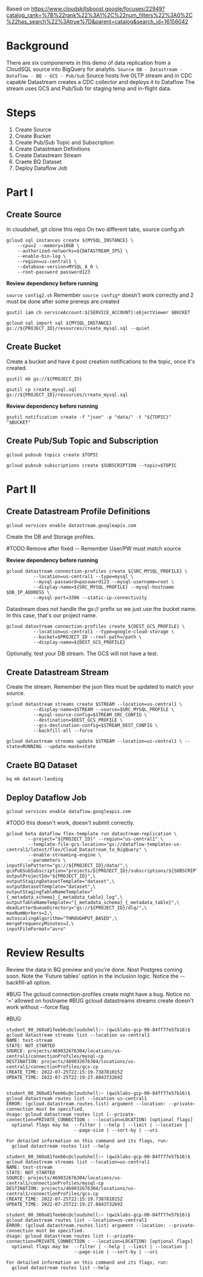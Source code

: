 Based on https://www.cloudskillsboost.google/focuses/22949?catalog_rank=%7B%22rank%22%3A1%2C%22num_filters%22%3A0%2C%22has_search%22%3Atrue%7D&parent=catalog&search_id=16156042 

# Background

There are six componenets in this demo of data replication from a CloudSQL source into BigQuery for analytis.
`Source DB - Datastream - Dataflow - BQ - GCS - Pub/Sub`
Source hosts live OLTP stream and in CDC capable
Datastream creates a CDC collector and deploys it to Dataflow
The stream uses GCS and Pub/Sub for staging temp and in-flight data.

# Steps

1. Create Source
1. Create Bucket
1. Create Pub/Sub Topic and Subscription
1. Create Datastream Definitions
1. Create Datastream Stream
1. Craete BQ Dataset
1. Deploy Dataflow Job

# Part I
## Create Source
In cloudshell, git clone this repo
On two different tabs, source config.sh

```
gcloud sql instances create ${MYSQL_INSTANCE} \
    --cpu=2 --memory=10GB \
    --authorized-networks=${DATASTREAM_IPS} \
    --enable-bin-log \
    --region=us-central1 \
    --database-version=MYSQL_8_0 \
    --root-password password123
```

__Review dependency before running__ 

`source config2.sh` Remember `source config*` doesn't work correctly and 2 must be done after some prereqs are created

`gsutil iam ch serviceAccount:${SERVICE_ACCOUNT}:objectViewer $BUCKET`

`gcloud sql import sql ${MYSQL_INSTANCE} gs://${PROJECT_ID}/resources/create_mysql.sql --quiet`


## Create Bucket
Create a bucket and have it post creation notifications to the topic, once it's created.

`gsutil mb gs://${PROJECT_ID}`

`gsutil cp create_mysql.sql gs://${PROJECT_ID}/resources/create_mysql.sql`

__Review dependency before running__ 

`gsutil notification create -f "json" -p "data/" -t "${TOPIC}" "$BUCKET"`


## Create Pub/Sub Topic and Subscription
`gcloud pubsub topics create $TOPIC`

`gcloud pubsub subscriptions create $SUBSCRIPTION --topic=$TOPIC`

# Part II
## Create Datastream Profile Definitions
`gcloud services enable datastream.googleapis.com`

Create the DB and Storage profiles.

#TODO Remove after fixed -- Remember User/PW must match source


__Review dependency before running__ 

```
gcloud datastream connection-profiles create ${SRC_MYSQL_PROFILE} \
          --location=us-central1 --type=mysql \
          --mysql-password=password123 --mysql-username=root \
          --display-name=${SRC_MYSQL_PROFILE} --mysql-hostname $DB_IP_ADDRESS \
          --mysql-port=3306 --static-ip-connectivity
```

Datastream does not handle the gs:// prefix so we just use the bucket name. In this case, that's our project name.

```
gcloud datastream connection-profiles create ${DEST_GCS_PROFILE} \
          --location=us-central1 --type=google-cloud-storage \
          --bucket=$PROJECT_ID --root-path=/path \
          --display-name=${DEST_GCS_PROFILE}
```

Optionally, test your DB stream. The GCS will not have a test.

## Create Datastream Stream

Create the stream. Remember the json files must be updated to match your source.

```
gcloud datastream streams create $STREAM --location=us-central1 \
          --display-name=$STREAM --source=$SRC_MYSQL_PROFILE \
          --mysql-source-config=$STREAM_SRC_CONFIG \
          --destination=$DEST_GCS_PROFILE \
          --gcs-destination-config=$STREAM_DEST_CONFIG \
          --backfill-all --force
```

`gcloud datastream streams update $STREAM --location=us-central1 \
          --state=RUNNING --update-mask=state`

## Craete BQ Dataset

`bq mk dataset-landing`

## Deploy Dataflow Job

`gcloud services enable dataflow.googleapis.com`

#TODO this doesn't work, doesn't submit correctly.
```
gcloud beta dataflow flex-template run datastream-replication \
        --project="${PROJECT_ID}" --region="us-central1" \
        --template-file-gcs-location="gs://dataflow-templates-us-central1/latest/flex/Cloud_Datastream_to_BigQuery" \
        --enable-streaming-engine \
        --parameters \
inputFilePattern="gs://${PROJECT_ID}/data/",\
gcsPubSubSubscription="projects/${PROJECT_ID}/subscriptions/${SUBSCRIPTION},\
outputProjectId="${PROJECT_ID}",\
outputStagingDatasetTemplate="dataset",\
outputDatasetTemplate="dataset",\
outputStagingTableNameTemplate="{_metadata_schema}_{_metadata_table}_log",\
outputTableNameTemplate="{_metadata_schema}_{_metadata_table}",\
deadLetterQueueDirectory="gs://${PROJECT_ID}/dlq/",\
maxNumWorkers=2,\
autoscalingAlgorithm="THROUGHPUT_BASED",\
mergeFrequencyMinutes=2,\
inputFileFormat="avro"

```


# Review Results

Review the data in BQ preview and you're done.
Nost Postgres coming soon.
Note the 'Future tables' option in the inclusion logic.
Notice the --backfill-all option.

#BUG The gcloud connection-profiles create might have a bug. Notice no '=' allowed on hostname
#BUG gcloud datastreams streams create doesn't work without --force flag

#BUG

```
student_00_360a81feeb6c@cloudshell:~ (qwiklabs-gcp-00-84ff77e57b16)$ gcloud datastream streams list --location us-central1
NAME: test-stream
STATE: NOT_STARTED
SOURCE: projects/469032676304/locations/us-central1/connectionProfiles/mysql-cp
DESTINATION: projects/469032676304/locations/us-central1/connectionProfiles/gcs-cp
CREATE_TIME: 2022-07-25T22:15:19.738781015Z
UPDATE_TIME: 2022-07-25T22:19:27.884373269Z


student_00_360a81feeb6c@cloudshell:~ (qwiklabs-gcp-00-84ff77e57b16)$ gcloud datastream routes list --location us-central1
ERROR: (gcloud.datastream.routes.list) argument --location: --private-connection must be specified.
Usage: gcloud datastream routes list (--private-connection=PRIVATE_CONNECTION : --location=LOCATION) [optional flags]
  optional flags may be  --filter | --help | --limit | --location |
                         --page-size | --sort-by | --uri

For detailed information on this command and its flags, run:
  gcloud datastream routes list --help
```


```
student_00_360a81feeb6c@cloudshell:~ (qwiklabs-gcp-00-84ff77e57b16)$ gcloud datastream streams list --location=us-central1
NAME: test-stream
STATE: NOT_STARTED
SOURCE: projects/469032676304/locations/us-central1/connectionProfiles/mysql-cp
DESTINATION: projects/469032676304/locations/us-central1/connectionProfiles/gcs-cp
CREATE_TIME: 2022-07-25T22:15:19.738781015Z
UPDATE_TIME: 2022-07-25T22:19:27.884373269Z

student_00_360a81feeb6c@cloudshell:~ (qwiklabs-gcp-00-84ff77e57b16)$ gcloud datastream routes list --location=us-central1
ERROR: (gcloud.datastream.routes.list) argument --location: --private-connection must be specified.
Usage: gcloud datastream routes list (--private-connection=PRIVATE_CONNECTION : --location=LOCATION) [optional flags]
  optional flags may be  --filter | --help | --limit | --location |
                         --page-size | --sort-by | --uri

For detailed information on this command and its flags, run:
  gcloud datastream routes list --help
```
